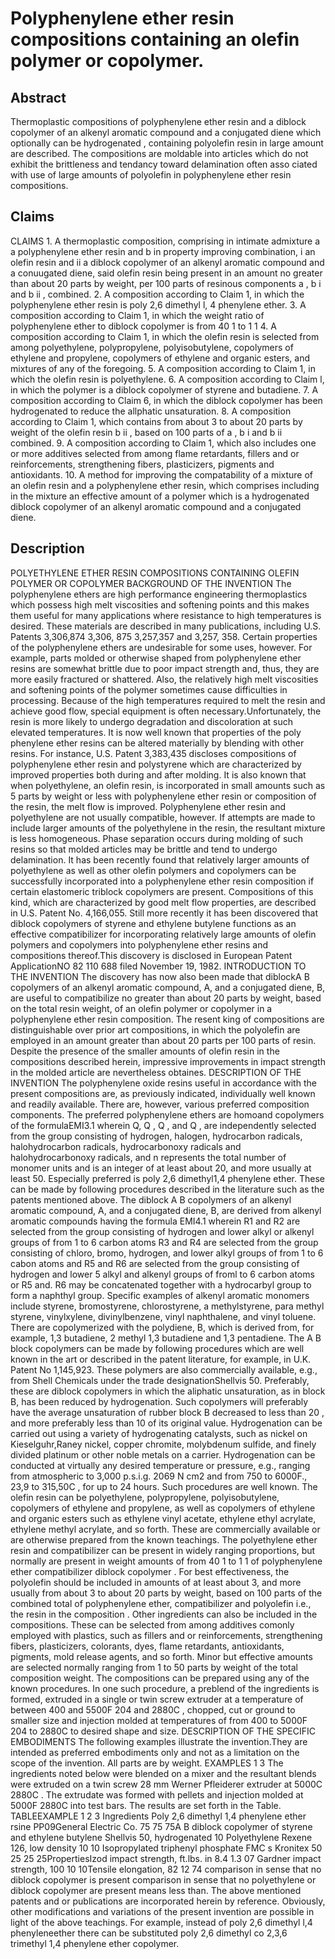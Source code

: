 # Polyphenylene ether resin compositions containing an olefin polymer or copolymer.

## Abstract
Thermoplastic compositions of polyphenylene ether resin and a diblock copolymer of an alkenyl aromatic compound and a conjugated diene which optionally can be hydrogenated , containing polyolefin resin in large amount are described. The compositions are moldable into articles which do not exhibit the brittleness and tendancy toward delamination often asso ciated with use of large amounts of polyolefin in polyphenylene ether resin compositions.

## Claims
CLAIMS 1. A thermoplastic composition, comprising in intimate admixture a a polyphenylene ether resin and b in property improving combination, i an olefin resin and ii a diblock copolymer of an alkenyl aromatic compound and a conuugated diene, said olefin resin being present in an amount no greater than about 20 parts by weight, per 100 parts of resinous components a , b i and b ii , combined. 2. A composition according to Claim 1, in which the polyphenylene ether resin is poly 2,6 dimethyl l, 4 phenylene ether. 3. A composition according to Claim 1, in which the weight ratio of polyphenylene ether to diblock copolymer is from 40 1 to 1 1 4. A composition according to Claim 1, in which the olefin resin is selected from among polyethylene, polypropylene, polyisobutylene, copolymers of ethylene and propylene, copolymers of ethylene and organic esters, and mixtures of any of the foregoing. 5. A composition according to Claim 1, in which the olefin resin is polyethylene. 6. A composition according to Claim l, in which the polymer is a diblock copolymer of styrene and butadiene. 7. A composition according to Claim 6, in which the diblock copolymer has been hydrogenated to reduce the allphatic unsaturation. 8. A composition according to Claim 1, which contains from about 3 to about 20 parts by weight of the olefin resin b ii , based on 100 parts of a , b i and b ii combined. 9. A composition according to Claim 1, which also includes one or more additives selected from among flame retardants, fillers and or reinforcements, strengthening fibers, plasticizers, pigments and antioxidants. 10. A method for improving the compatability of a mixture of an olefin resin and a polyphenylene ether resin, which comprises including in the mixture an effective amount of a polymer which is a hydrogenated diblock copolymer of an alkenyl aromatic compound and a conjugated diene.

## Description
POLYETHYLENE ETHER RESIN COMPOSITIONS CONTAINING OLEFIN POLYMER OR COPOLYMER BACKGROUND OF THE INVENTION The polyphenylene ethers are high performance engineering thermoplastics which possess high melt viscosities and softening points and this makes them useful for many applications where resistance to high temperatures is desired. These materials are described in many publications, including U.S. Patents 3,306,874 3,306, 875 3,257,357 and 3,257, 358. Certain properties of the polyphenylene ethers are undesirable for some uses, however. For example, parts molded or otherwise shaped from polyphenylene ether resins are somewhat brittle due to poor impact strength and, thus, they are more easily fractured or shattered. Also, the relatively high melt viscosities and softening points of the polymer sometimes cause difficulties in processing. Because of the high temperatures required to melt the resin and achieve good flow, special equipment is often necessary.Unfortunately, the resin is more likely to undergo degradation and discoloration at such elevated temperatures. It is now well known that properties of the poly phenylene ether resins can be altered materially by blending with other resins. For instance, U.S. Patent 3,383,435 discloses compositions of polyphenylene ether resin and polystyrene which are characterized by improved properties both during and after molding. It is also known that when polyethylene, an olefin resin, is incorporated in small amounts such as 5 parts by weight or less with polyphenylene ether resin or composition of the resin, the melt flow is improved. Polyphenylene ether resin and polyethylene are not usually compatible, however. If attempts are made to include larger amounts of the polyethylene in the resin, the resultant mixture is less homogeneous. Phase separation occurs during molding of such resins so that molded articles may be brittle and tend to undergo delamination. It has been recently found that relatively larger amounts of polyethylene as well as other olefin polymers and copolymers can be successfully incorporated into a polyphenylene ether resin composition if certain elastomeric triblock copolymers are present. Compositions of this kind, which are characterized by good melt flow properties, are described in U.S. Patent No. 4,166,055. Still more recently it has been discovered that diblock copolymers of styrene and ethylene butylene functions as an effective compatibilizer for incorporating relatively large amounts of olefin polymers and copolymers into polyphenylene ether resins and compositions thereof.This discovery is disclosed in European Patent ApplicationNO 82 110 688 filed November 19, 1982. INTRODUCTION TO THE INVENTION The discovery has now also been made that diblockA B copolymers of an alkenyl aromatic compound, A, and a conjugated diene, B, are useful to compatibilize no greater than about 20 parts by weight, based on the total resin weight, of an olefin polymer or copolymer in a polyphenylene ether resin composition. The resent king of compositions are distinguishable over prior art compositions, in which the polyolefin are employed in an amount greater than about 20 parts per 100 parts of resin. Despite the presence of the smaller amounts of olefin resin in the compositions described herein, impressive improvements in impact strength in the molded article are nevertheless obtaines. DESCRIPTION OF THE INVENTION The polyphenylene oxide resins useful in accordance with the present compositions are, as previously indicated, individually well known and readily available. There are, however, various preferred composition components. The preferred polyphenylene ethers are homoand copolymers of the formulaEMI3.1 wherein Q, Q , Q , and Q , are independently selected from the group consisting of hydrogen, halogen, hydrocarbon radicals, halohydrocarbon radicals, hydrocarbonoxy radicals and halohydrocarbonoxy radicals, and n represents the total number of monomer units and is an integer of at least about 20, and more usually at least 50. Especially preferred is poly 2,6 dimethyl1,4 phenylene ether. These can be made by following procedures described in the literature such as the patents mentioned above. The diblock A B copolymers of an alkenyl aromatic compound, A, and a conjugated diene, B, are derived from alkenyl aromatic compounds having the formula EMI4.1 wherein R1 and R2 are selected from the group consisting of hydrogen and lower alkyl or alkenyl groups of from 1 to 6 carbon atoms R3 and R4 are selected from the group consisting of chloro, bromo, hydrogen, and lower alkyl groups of from 1 to 6 cabon atoms and R5 and R6 are selected from the group consisting of hydrogen and lower 5 alkyl and alkenyl groups of froml to 6 carbon atoms or R5 and. R6 may be concatenated together with a hydrocarbyl group to form a naphthyl group. Specific examples of alkenyl aromatic monomers include styrene, bromostyrene, chlorostyrene, a methylstyrene, para methyl styrene, vinylxylene, divinylbenzene, vinyl naphthalene, and vinyl toluene. There are copolymerized with the polydiene, B, which is derived from, for example, 1,3 butadiene, 2 methyl 1,3 butadiene and 1,3 pentadiene. The A B block copolymers can be made by following procedures which are well known in the art or described in the patent literature, for example, in U.K. Patent No 1,145,923. These polymers are also commercially available, e.g., from Shell Chemicals under the trade designationShellvis 50. Preferably, these are diblock copolymers in which the aliphatic unsaturation, as in block B, has been reduced by hydrogenation. Such copolymers will preferably have the average unsaturation of rubber block B decreased to less than 20 , and more preferably less than 10 of its original value. Hydrogenation can be carried out using a variety of hydrogenating catalysts, such as nickel on Kieselguhr,Raney nickel, copper chromite, molybdenum sulfide, and finely divided platinum or other noble metals on a carrier. Hydrogenation can be conducted at virtually any desired temperature or pressure, e.g., ranging from atmospheric to 3,000 p.s.i.g. 2069 N cm2 and from 750 to 6000F., 23,9 to 315,50C , for up to 24 hours. Such procedures are well known. The olefin resin can be polyethylene, polypropylene, polyisobutylene, copolymers of ethylene and propylene, as well as copolymers of ethylene and organic esters such as ethylene vinyl acetate, ethylene ethyl acrylate, ethylene methyl acrylate, and so forth. These are commercially available or are otherwise prepared from the known teachings. The polyethylene ether resin and compatibilizer can be present in widely ranging proportions, but normally are present in weight amounts of from 40 1 to 1 1 of polyphenylene ether compatibilizer diblock copolymer . For best effectiveness, the polyolefin should be included in amounts of at least about 3, and more usually from about 3 to about 20 parts by weight, based on 100 parts of the combined total of polyphenylene ether, compatibilizer and polyolefin i.e., the resin in the composition . Other ingredients can also be included in the compositions. These can be selected from among additives comonly employed with plastics, such as fillers and or reinforcements, strengthening fibers, plasticizers, colorants, dyes, flame retardants, antioxidants, pigments, mold release agents, and so forth. Minor but effective amounts are selected normally ranging from 1 to 50 parts by weight of the total composition weight. The compositions can be prepared using any of the known procedures. In one such procedure, a preblend of the ingredients is formed, extruded in a single or twin screw extruder at a temperature of between 400 and 5500F 204 and 2880C , chopped, cut or ground to smaller size and injection molded at temperatures of from 400 to 5000F 204 to 2880C to desired shape and size. DESCRIPTION OF THE SPECIFIC EMBODIMENTS The following examples illustrate the invention.They are intended as preferred embodiments only and not as a limitation on the scope of the invention. All parts are by weight. EXAMPLES 1 3 The ingredients noted below were blended on a mixer and the resultant blends were extruded on a twin screw 28 mm Werner Pfleiderer extruder at 5000C 2880C . The extrudate was formed with pellets and injection molded at 5000F 2880C into test bars. The results are set forth in the Table. TABLEEXAMPLE 1 2 3 Ingredients Poly 2,6 dimethyl 1,4 phenylene ether rsine PP09General Electric Co. 75 75 75A B diblock copolymer of styrene and ethylene butylene Shellvis 50, hydrogenated 10 Polyethylene Rexene 126, low density 10 10 Isopropylated triphenyl phosphate FMC s Kronitex 50 25 25 25PropertiesIzod impact strength, ft.lbs. in 8.4 1.3 07 Gardner impact strength, 100 10 10Tensile elongation, 82 12 74 comparison in sense that no diblock copolymer is present comparison in sense that no polyethylene or diblock copolymer are present means less than. The above mentioned patents and or publications are incorporated herein by reference. Obviously, other modifications and variations of the present invention are possible in light of the above teachings. For example, instead of poly 2,6 dimethyl l,4 phenyleneether there can be substituted poly 2,6 dimethyl co 2,3,6 trimethyl 1,4 phenylene ether copolymer.